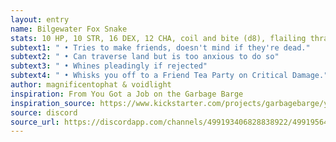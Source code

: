 ```yaml
---
layout: entry
name: Bilgewater Fox Snake
stats: 10 HP, 10 STR, 16 DEX, 12 CHA, coil and bite (d8), flailing thrash (d4 Blast)
subtext1: " • Tries to make friends, doesn't mind if they're dead."
subtext2: " • Can traverse land but is too anxious to do so"
subtext3: " • Whines pleadingly if rejected"
subtext4: " • Whisks you off to a Friend Tea Party on Critical Damage."
author: magnificentophat & voidlight
inspiration: From You Got a Job on the Garbage Barge
inspiration_source: https://www.kickstarter.com/projects/garbagebarge/you-got-a-job-on-the-garbage-barge
source: discord
source_url: https://discordapp.com/channels/499193406828838922/499195645131882506/690636047478030387
---
```

